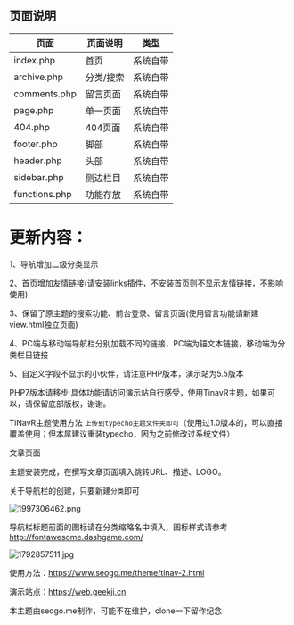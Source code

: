 
## 页面说明

| 页面 | 页面说明 | 类型 |
| ---- | -------- | ---- |
| index.php | 首页 | 系统自带 |
| archive.php | 分类/搜索 | 系统自带 |
| comments.php | 留言页面 | 系统自带 |
| page.php | 单一页面 | 系统自带 |
| 404.php | 404页面 | 系统自带 |
| footer.php | 脚部 | 系统自带 |
| header.php | 头部 | 系统自带 |
| sidebar.php | 侧边栏目 | 系统自带 |
| functions.php | 功能存放 | 系统自带 |


# 更新内容：
1、导航增加二级分类显示

2、首页增加友情链接(请安装links插件，不安装首页则不显示友情链接，不影响使用)

3、保留了原主题的搜索功能、前台登录、留言页面(使用留言功能请新建view.html独立页面)

4、PC端与移动端导航栏分别加载不同的链接，PC端为锚文本链接，移动端为分类栏目链接

5、自定义字段不显示的小伙伴，请注意PHP版本，演示站为5.5版本

PHP7版本请移步
具体功能请访问演示站自行感受，使用TinavR主题，如果可以，请保留底部版权，谢谢。

TiNavR主题使用方法
`上传到typecho主题文件夹即可`（使用过1.0版本的，可以直接覆盖使用；但本屌建议重装typecho，因为之前修改过系统文件）

文章页面

主题安装完成，在撰写文章页面填入跳转URL、描述、LOGO。

关于导航栏的创建，只要新建`分类`即可

![1997306462.png](https://i.loli.net/2018/05/17/5afd575985dd0.png)

导航栏标题前面的图标请在分类缩略名中填入，图标样式请参考
http://fontawesome.dashgame.com/

![1792857511.jpg](https://i.loli.net/2018/05/17/5afd57598c1a6.jpg)

使用方法：https://www.seogo.me/theme/tinav-2.html

演示站点：https://web.geekji.cn

本主题由seogo.me制作，可能不在维护，clone一下留作纪念
